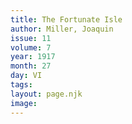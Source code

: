 ```yaml
---
title: The Fortunate Isle
author: Miller, Joaquin
issue: 11
volume: 7
year: 1917
month: 27
day: VI
tags:
layout: page.njk
image:
---
```

